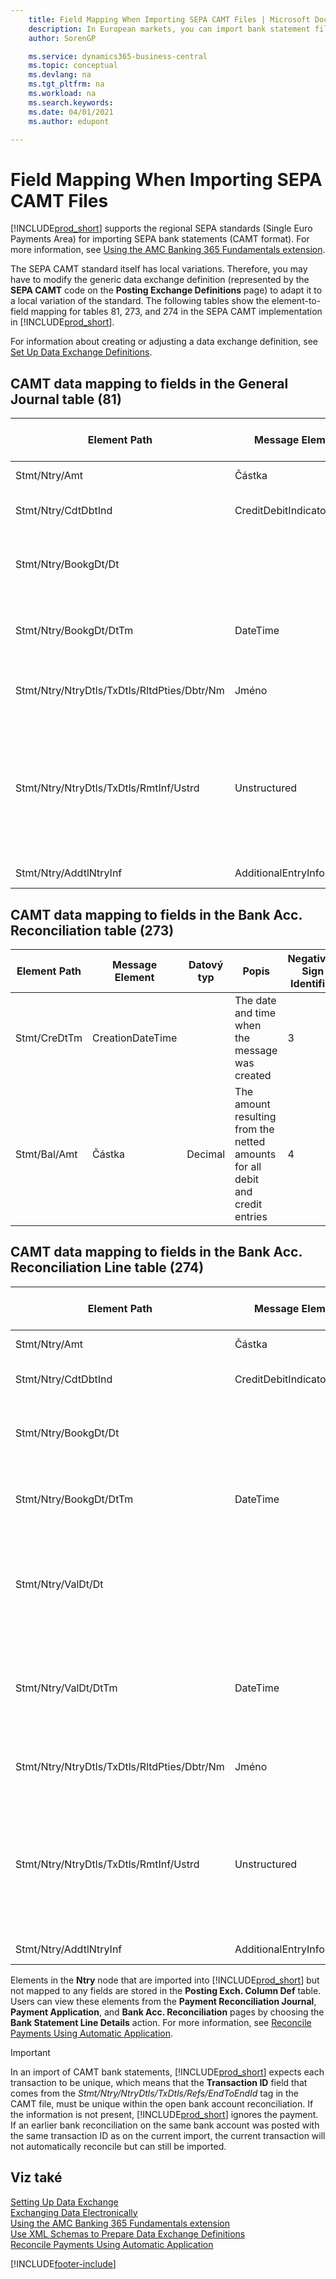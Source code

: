 ```yaml
---
    title: Field Mapping When Importing SEPA CAMT Files | Microsoft Docs
    description: In European markets, you can import bank statement files in the regional SEPA standards (Single Euro Payments Area).
    author: SorenGP

    ms.service: dynamics365-business-central
    ms.topic: conceptual
    ms.devlang: na
    ms.tgt_pltfrm: na
    ms.workload: na
    ms.search.keywords:
    ms.date: 04/01/2021
    ms.author: edupont

---
```

# Field Mapping When Importing SEPA CAMT Files
[!INCLUDE[prod_short](includes/prod_short.md)] supports the regional SEPA standards (Single Euro Payments Area) for importing SEPA bank statements (CAMT format). For more information, see [Using the AMC Banking 365 Fundamentals extension](ui-extensions-amc-banking.md).

The SEPA CAMT standard itself has local variations. Therefore, you may have to modify the generic data exchange definition (represented by the **SEPA CAMT** code on the **Posting Exchange Definitions** page) to adapt it to a local variation of the standard. The following tables show the element-to-field mapping for tables 81, 273, and 274 in the SEPA CAMT implementation in [!INCLUDE[prod_short](includes/prod_short.md)].

For information about creating or adjusting a data exchange definition, see [Set Up Data Exchange Definitions](across-how-to-set-up-data-exchange-definitions.md).

## CAMT data mapping to fields in the General Journal table (81)

| Element Path | Message Element | Datový typ | Popis | Negative-Sign Identifier | Číslo pole. | Název pole |
|------------------|---------------------|---------------|-----------------|-------------------------------|---------------|----------------|  
| Stmt/Ntry/Amt | Částka | Decimal | The amount of money in the cash entry | 13 | Částka |
| Stmt/Ntry/CdtDbtInd | CreditDebitIndicator | Text | Indicates whether the entry is a credit or a debit entry | DBIT | 13 | Částka |
| Stmt/Ntry/BookgDt/Dt |   |   | The date when an entry is posted to an account on the account servicer's books | 5 | Zúčtovací datum |
| Stmt/Ntry/BookgDt/DtTm | DateTime | DateTime | The date and time when an entry is posted to an account on the account servicer's books | 5 | Zúčtovací datum |
| Stmt/Ntry/NtryDtls/TxDtls/RltdPties/Dbtr/Nm | Jméno | Text | The name of the party that owes an amount of money to the (ultimate) creditor | 1221 | Payer Information |
| Stmt/Ntry/NtryDtls/TxDtls/RmtInf/Ustrd | Unstructured | Text | Information supplied to enable the matching/reconciliation of an entry with the items that the payment is intended to settle, such as commercial invoices in an accounts-receivable system, in an unstructured form | 8 | Popis |
| Stmt/Ntry/AddtlNtryInf | AdditionalEntryInformation | Text | Additional information about the entry | 1222 | Transaction Information |

## CAMT data mapping to fields in the Bank Acc. Reconciliation table (273)

| Element Path | Message Element | Datový typ | Popis | Negative-Sign Identifier | Číslo pole. | Název pole |
|------------------|---------------------|---------------|-----------------|-------------------------------|---------------|----------------|  
| Stmt/CreDtTm | CreationDateTime |   | The date and time when the message was created | 3 | Statement Date |
| Stmt/Bal/Amt | Částka | Decimal | The amount resulting from the netted amounts for all debit and credit entries | 4 | Statement Ending Balance |

## CAMT data mapping to fields in the Bank Acc. Reconciliation Line table (274)

| Element Path | Message Element | Datový typ | Popis | Negative-Sign Identifier | Číslo pole. | Název pole |
|------------------|---------------------|---------------|-----------------|-------------------------------|---------------|----------------|  
| Stmt/Ntry/Amt | Částka | Decimal | The amount of money in the cash entry | 7 | Statement Amount |
| Stmt/Ntry/CdtDbtInd | CreditDebitIndicator | Text | Indicates whether the entry is a credit or a debit entry | DBIT | 7 | Statement Amount |
| Stmt/Ntry/BookgDt/Dt |   |   | The date when an entry is posted to an account on the account servicer's books | 5 | Transaction Date |
| Stmt/Ntry/BookgDt/DtTm | DateTime | DateTime | The date and time when an entry is posted to an account on the account servicer's books | 5 | Transaction Date |
| Stmt/Ntry/ValDt/Dt |   |   | The date when assets become available to the account owner in case of a credit entry, or cease to be available to the account owner in case of a debit entry | 12 | Value Date |
| Stmt/Ntry/ValDt/DtTm | DateTime | DateTime | The date and time when assets become available to the account owner in case of a credit entry, or cease to be available to the account owner in case of a debit entry | 12 | Value Date |
| Stmt/Ntry/NtryDtls/TxDtls/RltdPties/Dbtr/Nm | Jméno | Text | The name of the party that owes an amount of money to the (ultimate) creditor | 15 | Payer Information |
| Stmt/Ntry/NtryDtls/TxDtls/RmtInf/Ustrd | Unstructured | Text | Information supplied to enable the matching/reconciliation of an entry with the items that the payment is intended to settle, such as commercial invoices in an accounts-receivable system, in an unstructured form | 6 | Popis |
| Stmt/Ntry/AddtlNtryInf | AdditionalEntryInformation | Text | Additional information about the entry | 16 | Transaction Information |

Elements in the **Ntry** node that are imported into [!INCLUDE[prod_short](includes/prod_short.md)] but not mapped to any fields are stored in the **Posting Exch. Column Def** table. Users can view these elements from the **Payment Reconciliation Journal**, **Payment Application**, and **Bank Acc. Reconciliation** pages by choosing the **Bank Statement Line Details** action. For more information, see [Reconcile Payments Using Automatic Application](receivables-how-reconcile-payments-auto-application.md).

> [!IMPORTANT]
> In an import of CAMT bank statements, [!INCLUDE[prod_short](includes/prod_short.md)] expects each transaction to be unique, which means that the **Transaction ID** field that comes from the *Stmt/Ntry/NtryDtls/TxDtls/Refs/EndToEndId* tag in the CAMT file, must be unique within the open bank account reconciliation. If the information is not present, [!INCLUDE[prod_short](includes/prod_short.md)] ignores the payment. If an earlier bank reconciliation on the same bank account was posted with the same transaction ID as on the current import, the current transaction will not automatically reconcile but can still be imported.

## Viz také
[Setting Up Data Exchange](across-set-up-data-exchange.md)  
[Exchanging Data Electronically](across-data-exchange.md)  
[Using the AMC Banking 365 Fundamentals extension](ui-extensions-amc-banking.md)   
[Use XML Schemas to Prepare Data Exchange Definitions](across-how-to-use-xml-schemas-to-prepare-data-exchange-definitions.md)  
[Reconcile Payments Using Automatic Application](receivables-how-reconcile-payments-auto-application.md)


[!INCLUDE[footer-include](includes/footer-banner.md)]